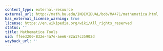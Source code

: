 ```yaml
---
content_type: external-resource
external_url: http://math.bu.edu/INDIVIDUAL/bob/MA471/mathematica.html
has_external_license_warning: true
license: https://en.wikipedia.org/wiki/All_rights_reserved
status: ''
title: Mathematica Tools
uid: ffee3200-832e-4a7e-aee6-82a17c35902d
wayback_url: ''
---
```

